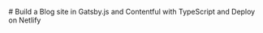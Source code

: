 #   B u i l d   a   B l o g   s i t e   i n   G a t s b y . j s   a n d   C o n t e n t f u l   w i t h   T y p e S c r i p t   a n d   D e p l o y   o n   N e t l i f y 
 
 